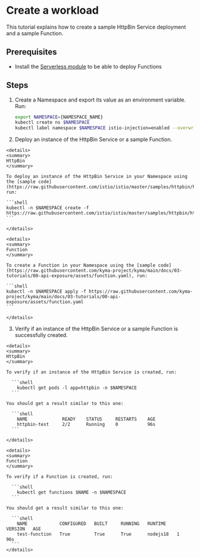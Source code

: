 # Create a workload

This tutorial explains how to create a sample HttpBin Service deployment and a sample Function.

## Prerequisites
- Install the [Serverless module](https://kyma-project.io/#/serverless-manager/user/README) to be able to deploy Functions

## Steps

1. Create a Namespace and export its value as an environment variable. Run:

   ```bash
   export NAMESPACE={NAMESPACE_NAME}
   kubectl create ns $NAMESPACE
   kubectl label namespace $NAMESPACE istio-injection=enabled --overwrite
   ```
2. Deploy an instance of the HttpBin Service or a sample Function.
   
  <div tabs name="create">

    <details>
    <summary>
    HttpBin
    </summary>

    To deploy an instance of the HttpBin Service in your Namespace using the [sample code](https://raw.githubusercontent.com/istio/istio/master/samples/httpbin/httpbin.yaml), run:

    ```shell
    kubectl -n $NAMESPACE create -f https://raw.githubusercontent.com/istio/istio/master/samples/httpbin/httpbin.yaml
    ```

    </details>

    <details>
    <summary>
    Function
    </summary>

    To create a Function in your Namespace using the [sample code](https://raw.githubusercontent.com/kyma-project/kyma/main/docs/03-tutorials/00-api-exposure/assets/function.yaml), run:

    ```shell
    kubectl -n $NAMESPACE apply -f https://raw.githubusercontent.com/kyma-project/kyma/main/docs/03-tutorials/00-api-exposure/assets/function.yaml
    ```

    </details>
  </div>

3. Verify if an instance of the HttpBin Service or a sample Function is successfully created.
   
  <div tabs name="verify">

    <details>
    <summary>
    HttpBin
    </summary>

    To verify if an instance of the HttpBin Service is created, run:

      ```shell
        kubectl get pods -l app=httpbin -n $NAMESPACE
      ```
    
    You should get a result similar to this one:
    
      ```shell
        NAME             READY    STATUS     RESTARTS    AGE
        httpbin-test     2/2      Running    0           96s
      ```

    </details>

    <details>
    <summary>
    Function
    </summary>

    To verify if a Function is created, run:

      ```shell
        kubectl get functions $NAME -n $NAMESPACE
      ```

    You should get a result similar to this one:
    
      ```shell
        NAME            CONFIGURED   BUILT     RUNNING   RUNTIME    VERSION   AGE
        test-function   True         True      True      nodejs18   1         96s
      ```
    </details>
  </div>